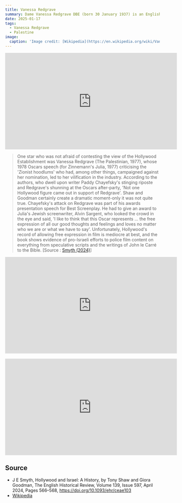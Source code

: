 ```yaml
---
title: Vanessa Redgrave
summary: Dame Vanessa Redgrave DBE (born 30 January 1937) is an English actress.
date: 2025-01-17
tags:
  - Vanessa Redgrave
  - Palestine
image:
  caption: 'Image credit: [Wikipedia](https://en.wikipedia.org/wiki/Vanessa_Redgrave)'
---
```


 

<iframe width="560" height="315" src="https://www.youtube.com/embed/EeGWxHvKs48?si=TUKyD5m_QnEkY5mC" title="YouTube video player" frameborder="0" allow="accelerometer; autoplay; clipboard-write; encrypted-media; gyroscope; picture-in-picture; web-share" referrerpolicy="strict-origin-when-cross-origin" allowfullscreen></iframe>


> One star who was not afraid of contesting the view of the Hollywood Establishment was Vanessa Redgrave (The Palestinian, 1977), whose 1978 Oscars speech (for Zinnemann's Julia, 1977) criticising the 'Zionist hoodlums' who had, among other things, campaigned against her nomination, led to her vilification in the industry. According to the authors, who dwell upon writer Paddy Chayefsky's stinging riposte and Redgrave's shunning at the Oscars after-party, 'Not one Hollywood figure came out in support of Redgrave'. Shaw and Goodman certainly create a dramatic moment-only it was not quite true. Chayefsky's attack on Redgrave was part of his awards presentation speech for Best Screenplay. He had to give an award to Julia's Jewish screenwriter, Alvin Sargent, who looked the crowd in the eye and said, 'I like to think that this Oscar represents ... the free expression of all our good thoughts and feelings and loves no matter who we are or what we have to say'. Unfortunately, Hollywood's record of allowing free expression in film is mediocre at best, and the book shows evidence of pro-Israeli efforts to police film content on everything from speculative scripts and the writings of John le Carré to the Bible. [Source : [Smyth (2024)](https://doi.org/10.1093/ehr/ceae103)]  



<iframe width="560" height="315" src="https://www.youtube.com/embed/VTFXSRjdW2Q?si=BD3TDOO0aVVjSruC" title="YouTube video player" frameborder="0" allow="accelerometer; autoplay; clipboard-write; encrypted-media; gyroscope; picture-in-picture; web-share" referrerpolicy="strict-origin-when-cross-origin" allowfullscreen></iframe>

<br>

<br>

<iframe width="560" height="315" src="https://www.youtube.com/embed/57ntRMuQJ2Y?si=Rckumu7KYurmkkLR" title="YouTube video player" frameborder="0" allow="accelerometer; autoplay; clipboard-write; encrypted-media; gyroscope; picture-in-picture; web-share" referrerpolicy="strict-origin-when-cross-origin" allowfullscreen></iframe>


## Source

- J E Smyth, Hollywood and Israel: A History, by Tony Shaw and Giora Goodman, The English Historical Review, Volume 139, Issue 597, April 2024, Pages 566–568, https://doi.org/10.1093/ehr/ceae103
- [Wikipedia](https://en.wikipedia.org/wiki/Vanessa_Redgrave)